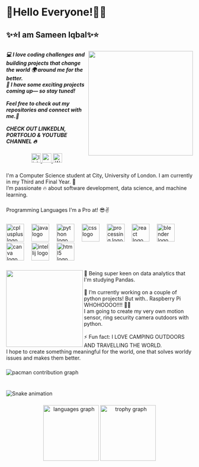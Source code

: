 <h1 align="left">🎊Hello Everyone!👋🎊</h1>

###

<h2 align="left">✨⭐I am Sameen Iqbal✨⭐</h2>

###

<img align="right" height="282" src="https://mir-s3-cdn-cf.behance.net/project_modules/max_1200/5eeea355389655.59822ff824b72.gif"  />

###

<h5 align="left">💻 I love coding challenges and building projects that change the world 🌍 around me for the better. <br>🚀 I have some exciting projects coming up— so stay tuned!  <br><br>Feel free to check out my repositories and connect with me.🌿<br><br>CHECK OUT LINKEDLN, PORTFOLIO & YOUTUBE CHANNEL 🔥</h5>

###

<div align="center">
  <a href="https://www.linkedin.com/in/sameen-iqbal-499898294/" target="_blank">
    <img src="https://img.shields.io/static/v1?message=LinkedIn&logo=linkedin&label=&color=0077B5&logoColor=white&labelColor=&style=for-the-badge" height="25" alt="linkedin logo"  />
  </a>
  <a href="https://www.youtube.com/@SamIqb" target="_blank">
    <img src="https://img.shields.io/static/v1?message=Youtube&logo=youtube&label=&color=FF0000&logoColor=white&labelColor=&style=for-the-badge" height="25" alt="youtube logo"  />
  </a>
   <a href="[https://www.youtube.com/@SamIqb](https://saminix.neocities.org/)" target="_blank">
    <img src="https://img.shields.io/static/v1?message=website&logo=website&label=&color=green&logoColor=white&labelColor=&style=for-the-badge" height="25" alt="Web"  />
  </a>
</div>

###

<p align="left">I'm a Computer Science student at  City, University of London.  I am currently in my Third and Final Year. 🤯<br>I’m passionate 🔥 about software development, data science, and machine learning.</p>

###

<p align="left">Programming Languages I'm a Pro at! 😎✌️</p>

###

<div align="left">
  <img src="https://cdn.jsdelivr.net/gh/devicons/devicon/icons/cplusplus/cplusplus-original.svg" height="48" alt="cplusplus logo"  />
  <img width="12" />
  <img src="https://cdn.jsdelivr.net/gh/devicons/devicon/icons/java/java-original.svg" height="48" alt="java logo"  />
  <img width="12" />
  <img src="https://cdn.jsdelivr.net/gh/devicons/devicon/icons/python/python-original.svg" height="48" alt="python logo"  />
  <img width="12" />
  <img src="https://cdn.jsdelivr.net/gh/devicons/devicon/icons/css3/css3-original.svg" height="48" alt="css logo"  />
  <img width="12" />
  <img src="https://cdn.jsdelivr.net/gh/devicons/devicon/icons/processing/processing-original.svg" height="48" alt="processing logo"  />
  <img width="12" />
  <img src="https://cdn.jsdelivr.net/gh/devicons/devicon/icons/react/react-original.svg" height="48" alt="react logo"  />
  <img width="12" />
  <img src="https://cdn.jsdelivr.net/gh/devicons/devicon/icons/blender/blender-original.svg" height="48" alt="blender logo"  />
  <img width="12" />
  <img src="https://cdn.jsdelivr.net/gh/devicons/devicon/icons/canva/canva-original.svg" height="48" alt="canva logo"  />
  <img width="12" />
  <img src="https://cdn.jsdelivr.net/gh/devicons/devicon/icons/intellij/intellij-original.svg" height="48" alt="intellij logo"  />
  <img width="12" />
  <img src="https://cdn.jsdelivr.net/gh/devicons/devicon/icons/html5/html5-original.svg" height="48" alt="html5 logo"  />
</div>

###

<img align="left" height="207" src="https://i.redd.it/uufa6e2zj1kb1.gif"  />

###

<p align="left">🔭 Being super keen on data analytics that I'm studying Pandas. <br><br>🌱  I’m currently working on a couple of python projects! But with.. Raspberry Pi WHOHOOOO!!!! 🥳🥳 <br> I am going to create my very own motion sensor, ring security camera outdoors with python. <br><br>⚡ Fun fact: I LOVE CAMPING OUTDOORS AND TRAVELLING THE WORLD. <br>I hope to create something meaningful for the world, one that solves worldy issues and makes them better.</p>

###

<div align="left">
</div>

###

<div align="left">
</div>

###

<picture>
  <source media="(prefers-color-scheme: dark)" srcset="https://raw.githubusercontent.com/sameen-iqbal/sameen-iqbal/output/pacman-contribution-graph-dark.svg">
  <source media="(prefers-color-scheme: light)" srcset="https://raw.githubusercontent.com/sameen-iqbal/sameen-iqbal/output/pacman-contribution-graph.svg">
  <img alt="pacman contribution graph" src="https://raw.githubusercontent.com/sameen-iqbal/sameen-iqbal/output/pacman-contribution-graph.svg">
</picture>

###

<br clear="both">

<img src="https://raw.githubusercontent.com/sameen-iqbal/sameen-iqbal/output/snake.svg" alt="Snake animation" />

###

<div align="center">
  <img src="https://github-readme-stats.vercel.app/api/top-langs?username=sameen-iqbal&locale=en&hide_title=false&layout=compact&card_width=320&langs_count=5&theme=dracula&hide_border=false&order=2" height="150" alt="languages graph"  />
  <img src="https://github-profile-trophy.vercel.app?username=sameen-iqbal&theme=dracula&column=-1&row=1&margin-w=8&margin-h=8&no-bg=false&no-frame=false&order=4" height="150" alt="trophy graph"  />
</div>

###
